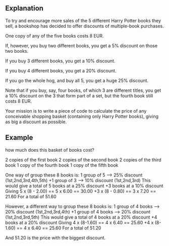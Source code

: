 ## Explanation

To try and encourage more sales of the 5 different Harry Potter books they sell, a bookshop has decided to offer discounts of multiple-book purchases.

One copy of any of the five books costs 8 EUR.

If, however, you buy two different books, you get a 5% discount on those two books.

If you buy 3 different books, you get a 10% discount.

If you buy 4 different books, you get a 20% discount.

If you go the whole hog, and buy all 5, you get a huge 25% discount.

Note that if you buy, say, four books, of which 3 are different titles, you get a 10% discount on the 3 that form part of a set, but the fourth book still costs 8 EUR.

Your mission is to write a piece of code to calculate the price of any conceivable shopping basket (containing only Harry Potter books), giving as big a discount as possible.

## Example

how much does this basket of books cost?

2 copies of the first book
2 copies of the second book
2 copies of the third book
1 copy of the fourth book
1 copy of the fifth book

One way of group these 8 books is:
 1 group of 5 --> 25% discount (1st,2nd,3rd,4th,5th)
+1 group of 3 --> 10% discount (1st,2nd,3rd)
This would give a total of
 5 books at a 25% discount
+3 books at a 10% discount
Giving
 5 x (8 - 2.00) == 5 x 6.00 == 30.00
+3 x (8 - 0.80) == 3 x 7.20 == 21.60
For a total of 51.60

However, a different way to group these 8 books is:
 1 group of 4 books --> 20% discount  (1st,2nd,3rd,4th)
+1 group of 4 books --> 20% discount  (1st,2nd,3rd,5th)
This would give a total of
 4 books at a 20% discount
+4 books at a 20% discount
Giving
 4 x (8-1.60) == 4 x 6.40 == 25.60
+4 x (8-1.60) == 4 x 6.40 == 25.60
For a total of 51.20

And 51.20 is the price with the biggest discount.

     